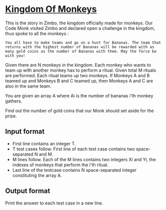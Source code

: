 # [Kingdom Of Monkeys][link]

This is the story in Zimbo, the kingdom officially made for monkeys. Our Code Monk visited Zimbo and declared open a challenge in the kingdom, thus spoke to all the monkeys :

    You all have to make teams and go on a hunt for Bananas. The team that returns with the highest number of Bananas will be rewarded with as many gold coins as the number of Bananas with them. May the force be with you!

Given there are N monkeys in the kingdom. Each monkey who wants to team up with another monkey has to perform a ritual. Given total M rituals are performed. Each ritual teams up two monkeys. If Monkeys A and B teamed up and Monkeys B and C teamed up, then Monkeys A and C are also in the same team.

You are given an array A where Ai is the number of bananas i'th monkey gathers.

Find out the number of gold coins that our Monk should set aside for the prize.

## Input format

- First line contains an integer T.
- T test cases follow. First line of each test case contains two space-separated N and M.
- M lines follow. Each of the M lines contains two integers Xi and Yi, the indexes of monkeys that perform the i'th ritual.
- Last line of the testcase contains N space-separated integer constituting the array A.

## Output format

Print the answer to each test case in a new line.

[link]: https://www.hackerearth.com/practice/algorithms/graphs/depth-first-search/practice-problems/algorithm/kingdom-of-monkeys/
